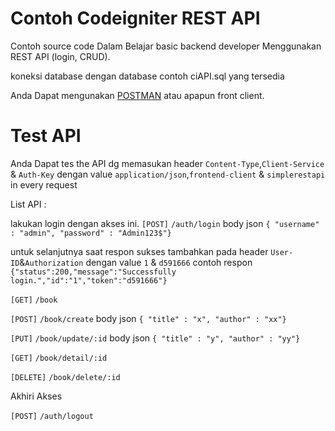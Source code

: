 # Contoh Codeigniter REST API
Contoh source code Dalam Belajar basic backend developer Menggunakan REST API (login, CRUD).

koneksi database dengan database contoh ciAPI.sql yang tersedia

Anda Dapat mengunakan [POSTMAN](https://www.getpostman.com/) atau apapun front client.

# Test API
Anda Dapat tes the API dg memasukan header `Content-Type`,`Client-Service` & `Auth-Key` dengan value `application/json`,`frontend-client` & `simplerestapi` in every request

List API :

lakukan login dengan akses ini.
`[POST]` `/auth/login` body json `{ "username" : "admin", "password" : "Admin123$"}`


untuk selanjutnya saat respon sukses tambahkan pada header `User-ID`&`Authorization` dengan value `1` & `d591666` contoh respon `{"status":200,"message":"Successfully login.","id":"1","token":"d591666"}`


`[GET]` `/book`

`[POST]` `/book/create` body json `{ "title" : "x", "author" : "xx"}`

`[PUT]` `/book/update/:id` body json `{ "title" : "y", "author" : "yy"}`

`[GET]` `/book/detail/:id`

`[DELETE]` `/book/delete/:id`

Akhiri Akses

`[POST]` `/auth/logout`
